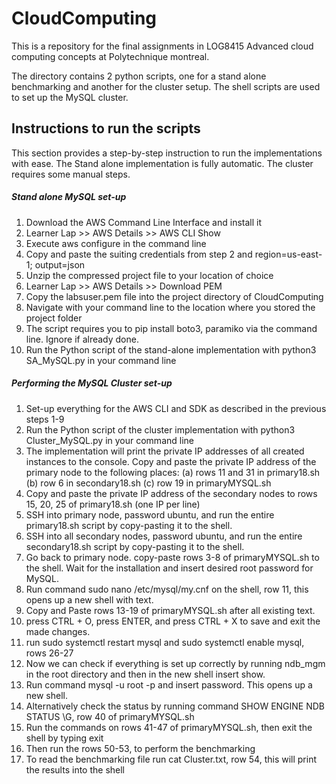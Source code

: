 # CloudComputing

This is a repository for the final assignments in LOG8415 Advanced cloud computing concepts at Polytechnique montreal.

The directory contains 2 python scripts, one for a stand alone benchmarking and another for the cluster setup.
The shell scripts are used to set up the MySQL cluster.

## Instructions to run the scripts
This section provides a step-by-step instruction to run the implementations with ease.
The Stand alone implementation is fully automatic.
The cluster requires some manual steps.

##### Stand alone MySQL set-up
1. Download the AWS Command Line Interface and install it
2. Learner Lap >> AWS Details >> AWS CLI Show
3. Execute aws configure in the command line
4. Copy and paste the suiting credentials from step 2 and region=us-east-1; output=json
5. Unzip the compressed project file to your location of choice
6. Learner Lap >> AWS Details >> Download PEM
7. Copy the labsuser.pem file into the project directory of CloudComputing
8. Navigate with your command line to the location where you stored the project folder
9. The script requires you to pip install boto3, paramiko via the command line. Ignore
if already done.
10. Run the Python script of the stand-alone implementation with python3 SA_MySQL.py
in your command line

##### Performing the MySQL Cluster set-up
1. Set-up everything for the AWS CLI and SDK as described in the previous steps 1-9
2. Run the Python script of the cluster implementation with python3 Cluster_MySQL.py
in your command line
3. The implementation will print the private IP addresses of all created instances to the
console. Copy and paste the private IP address of the primary node to the following
places:
(a) rows 11 and 31 in primary18.sh
(b) row 6 in secondary18.sh
(c) row 19 in primaryMYSQL.sh
4. Copy and paste the private IP address of the secondary nodes to rows 15, 20, 25 of
primary18.sh (one IP per line)
5. SSH into primary node, password ubuntu, and run the entire primary18.sh script by
copy-pasting it to the shell.
6. SSH into all secondary nodes, password ubuntu, and run the entire secondary18.sh
script by copy-pasting it to the shell.
7. Go back to primary node. copy-paste rows 3-8 of primaryMYSQL.sh to the shell. Wait
for the installation and insert desired root password for MySQL.
8. Run command sudo nano /etc/mysql/my.cnf on the shell, row 11, this opens up a
new shell with text.
9. Copy and Paste rows 13-19 of primaryMYSQL.sh after all existing text.
10. press CTRL + O, press ENTER, and press CTRL + X to save and exit the made
changes.
11. run sudo systemctl restart mysql and sudo systemctl enable mysql, rows 26-27
12. Now we can check if everything is set up correctly by running ndb_mgm in the root
directory and then in the new shell insert show.
13. Run command mysql -u root -p and insert password. This opens up a new shell.
14. Alternatively check the status by running command SHOW ENGINE NDB STATUS \G, row
40 of primaryMYSQL.sh
15. Run the commands on rows 41-47 of primaryMYSQL.sh, then exit the shell by typing
exit
16. Then run the rows 50-53, to perform the benchmarking
17. To read the benchmarking file run cat Cluster.txt, row 54, this will print the results
into the shell
